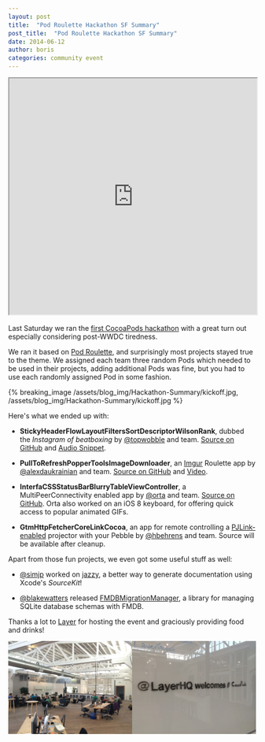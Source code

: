 ```yaml
---
layout: post
title:  "Pod Roulette Hackathon SF Summary"
post_title:  "Pod Roulette Hackathon SF Summary"
date: 2014-06-12
author: boris
categories: community event
---
```


<iframe src="https://docs.google.com/file/d/0B_iY-nlLiaNqdm16QTA5Nk9yTm8/preview" width="100%" height="480"></iframe>

Last Saturday we ran the [first CocoaPods hackathon][1] with a great turn out especially considering post-WWDC tiredness.

We ran it based on [Pod Roulette][2], and surprisingly most projects stayed true to the theme. We assigned each team three random Pods which needed to be used in their projects, adding additional Pods was fine, but you had to use each randomly assigned Pod in some fashion.

<!-- more -->

{% breaking_image /assets/blog_img/Hackathon-Summary/kickoff.jpg, /assets/blog_img/Hackathon-Summary/kickoff.jpg %}


Here's what we ended up with:

- **StickyHeaderFlowLayoutFiltersSortDescriptorWilsonRank**, dubbed the *Instagram of beatboxing* by [@topwobble][5] and team. [Source on GitHub][3] and [Audio Snippet][4].

- **PullToRefreshPopperToolsImageDownloader**, an [Imgur][6] Roulette app by [@alexdaukrainian][7] and team. [Source on GitHub][8] and [Video][9].

- **InterfaCSSStatusBarBlurryTableViewController**, a MultiPeerConnectivity enabled app by [@orta][10] and team. [Source on GitHub][11]. Orta also worked on an iOS 8 keyboard, for offering quick access to popular animated GIFs.

- **GtmHttpFetcherCoreLinkCocoa**, an app for remote controlling a [PJLink-enabled][12] projector with your Pebble by [@hbehrens][13] and team. Source will be available after cleanup.

Apart from those fun projects, we even got some useful stuff as well:

- [@simjp][14] worked on [jazzy][15], a better way to generate documentation using Xcode's *SourceKit*!

- [@blakewatters][16] released [FMDBMigrationManager][17], a library for managing SQLite database schemas with FMDB.


Thanks a lot to [Layer][18] for hosting the event and graciously providing food and drinks!

<a href="/assets/blog_img/Hackathon-Summary/welcome.jpg"><img src="/assets/blog_img/Hackathon-Summary/welcome.jpg" width="50%" style="float:right;"></a>
<a shref="/assets/blog_img/Hackathon-Summary/office.jpg"><img src="/assets/blog_img/Hackathon-Summary/office.jpg" width="50%" style="float:right;"></a>


[1]: http://blog.cocoapods.org/Pod-Roulette-Hackathon/
[2]: http://podroulette.com
[3]: https://github.com/evilstudios/Wilson
[4]: http://codepen.io/benknight/pen/LluhH
[5]: https://twitter.com/topwobble/
[6]: http://imgur.com
[7]: https://twitter.com/alexdaukrainian/
[8]: https://github.com/gamenerds/PTRImageDownloader
[9]: https://twitter.com/alexdaukrainian/status/475527364646936576
[10]: https://twitter.com/orta/
[11]: https://github.com/orta/InterfaCSSStatusBarBlurryTableViewController
[12]: http://pjlink.jbmia.or.jp/english/
[13]: https://twitter.com/hbehrens/
[14]: https://twitter.com/simjp
[15]: https://github.com/realm/jazzy
[16]: https://twitter.com/blakewatters
[17]: https://github.com/layerhq/FMDBMigrationManager
[18]: https://layer.com
